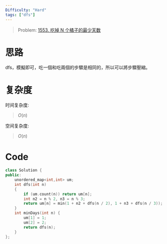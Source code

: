 ```yaml
---
Difficulty: "Hard"
tags: ["dfs"]
---
```


> Problem: [1553. 吃掉 N 个橘子的最少天数](https://leetcode.cn/problems/minimum-number-of-days-to-eat-n-oranges/description/)

# 思路

dfs，模擬即可，吃一個和吃兩個的步驟是相同的，所以可以將步驟壓縮。

# 复杂度

时间复杂度:
> $O(n)$

空间复杂度:
> $O(n)$

# Code
```C++
class Solution {
public:
    unordered_map<int,int> um;
    int dfs(int n)
    {
        if (um.count(n)) return um[n];
        int n2 = n % 2, n3 = n % 3;
        return um[n] = min(1 + n2 + dfs(n / 2), 1 + n3 + dfs(n / 3));
    }
    int minDays(int n) {
        um[1] = 1;
        um[2] = 2;
        return dfs(n);
    }
};
```
  

